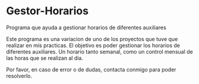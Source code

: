 # Gestor-Horarios
Programa que ayuda a gestionar horarios de diferentes auxiliares

Este programa es una variacion de uno de los proyectos que tuve que realizar en mis practicas. El objetivo es poder gestionar los horarios de diferentes auxiliares.
Un horario tanto semanal, como un control mensual de las horas que se realizan al dia.

Por favor, en caso de error o de dudas, contacta conmigo para poder resolverlo.

